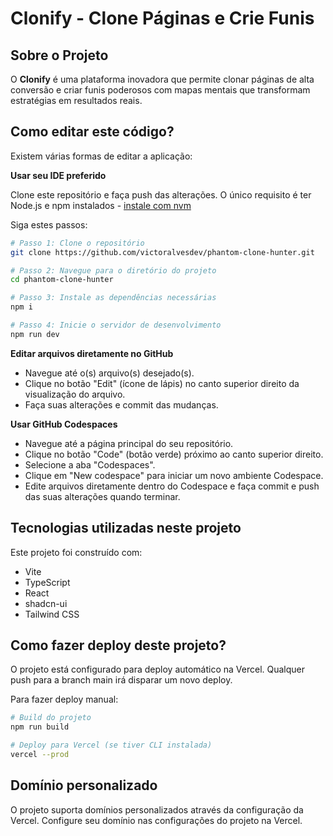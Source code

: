 # Clonify - Clone Páginas e Crie Funis

## Sobre o Projeto

O **Clonify** é uma plataforma inovadora que permite clonar páginas de alta conversão e criar funis poderosos com mapas mentais que transformam estratégias em resultados reais.

## Como editar este código?

Existem várias formas de editar a aplicação:

**Usar seu IDE preferido**

Clone este repositório e faça push das alterações. O único requisito é ter Node.js e npm instalados - [instale com nvm](https://github.com/nvm-sh/nvm#installing-and-updating)

Siga estes passos:

```sh
# Passo 1: Clone o repositório
git clone https://github.com/victoralvesdev/phantom-clone-hunter.git

# Passo 2: Navegue para o diretório do projeto
cd phantom-clone-hunter

# Passo 3: Instale as dependências necessárias
npm i

# Passo 4: Inicie o servidor de desenvolvimento
npm run dev
```

**Editar arquivos diretamente no GitHub**

- Navegue até o(s) arquivo(s) desejado(s).
- Clique no botão "Edit" (ícone de lápis) no canto superior direito da visualização do arquivo.
- Faça suas alterações e commit das mudanças.

**Usar GitHub Codespaces**

- Navegue até a página principal do seu repositório.
- Clique no botão "Code" (botão verde) próximo ao canto superior direito.
- Selecione a aba "Codespaces".
- Clique em "New codespace" para iniciar um novo ambiente Codespace.
- Edite arquivos diretamente dentro do Codespace e faça commit e push das suas alterações quando terminar.

## Tecnologias utilizadas neste projeto

Este projeto foi construído com:

- Vite
- TypeScript
- React
- shadcn-ui
- Tailwind CSS

## Como fazer deploy deste projeto?

O projeto está configurado para deploy automático na Vercel. Qualquer push para a branch main irá disparar um novo deploy.

Para fazer deploy manual:

```sh
# Build do projeto
npm run build

# Deploy para Vercel (se tiver CLI instalada)
vercel --prod
```

## Domínio personalizado

O projeto suporta domínios personalizados através da configuração da Vercel. Configure seu domínio nas configurações do projeto na Vercel.
